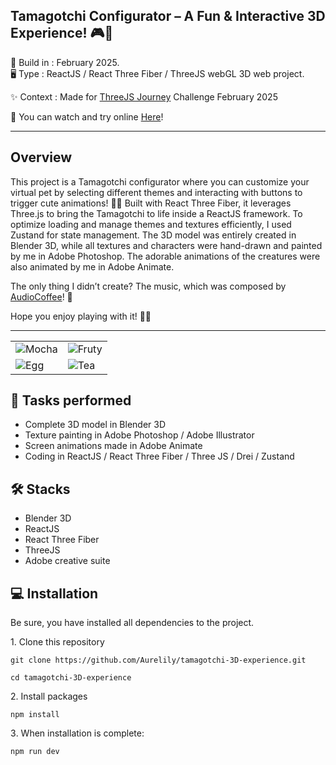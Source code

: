 Tamagotchi Configurator – A Fun & Interactive 3D Experience! 🎮🐣
-----------------
  
📆 Build in : February 2025.   
🖥 Type : ReactJS / React Three Fiber / ThreeJS webGL 3D web project.

✨ Context : Made for [ThreeJS Journey](https://threejs-journey.com/) Challenge February 2025  

🚀 You can watch and try online [Here](https://design-dev.net/tamagotchi/)!

-----------------

Overview 
---

This project is a Tamagotchi configurator where you can customize your virtual pet by selecting different themes and interacting with buttons to trigger cute animations! 🥚✨
Built with React Three Fiber, it leverages Three.js to bring the Tamagotchi to life inside a ReactJS framework. To optimize loading and manage themes and textures efficiently, I used Zustand for state management.
The 3D model was entirely created in Blender 3D, while all textures and characters were hand-drawn and painted by me in Adobe Photoshop. The adorable animations of the creatures were also animated by me in Adobe Animate.

The only thing I didn’t create? The music, which was composed by [AudioCoffee](https://www.audiocoffee.net)! 🎵

Hope you enjoy playing with it! 🚀🐾


---
<table>
  <tr>
    <td><img src="https://design-dev.net/images-github/tamagotchi/planches-mocha.png"  alt="Mocha"></td>
    <td><img src="https://design-dev.net/images-github/tamagotchi/planches-fruty.png"  alt="Fruty"></td>
  </tr>
    <tr>
    <td><img src="https://design-dev.net/images-github/tamagotchi/planches-egg.png"  alt="Egg"></td>
    <td><img src="https://design-dev.net/images-github/tamagotchi/planches-tea.png"  alt="Tea"></td>
  </tr>
  </table>



🚀 Tasks performed
---
* Complete 3D model in Blender 3D
* Texture painting in Adobe Photoshop / Adobe Illustrator
* Screen animations made in Adobe Animate
* Coding in ReactJS / React Three Fiber / Three JS / Drei / Zustand

🛠 Stacks
---
* Blender 3D
* ReactJS
* React Three Fiber
* ThreeJS
* Adobe creative suite


💻 Installation
---

Be sure, you have installed all dependencies to the project.  

1️. Clone this repository

`git clone https://github.com/Aurelily/tamagotchi-3D-experience.git`

`cd tamagotchi-3D-experience`

2️. Install packages

`npm install`

3️. When installation is complete:

`npm run dev`

